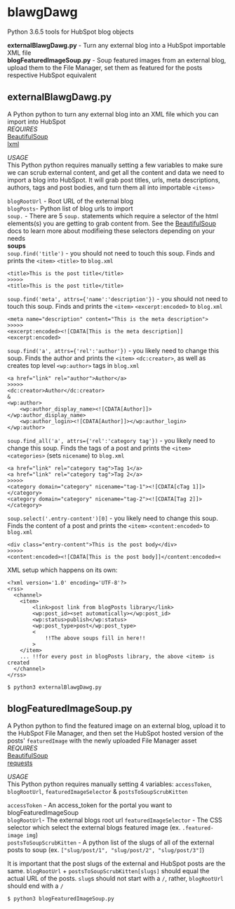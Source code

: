 # blawgDawg
Python 3.6.5 tools for HubSpot blog objects 

__externalBlawgDawg.py__ - Turn any external blog into a HubSpot importable XML file  
__blogFeaturedImageSoup.py__ - Soup featured images from an external blog, upload them to the File Manager, set them as featured for the posts respective HubSpot equivalent  

## externalBlawgDawg.py
A Python python to turn any external blog into an XML file which you can import into HubSpot    
_REQUIRES_  
[BeautifulSoup](https://www.crummy.com/software/BeautifulSoup/bs4/doc/)  
[lxml](https://lxml.de/)  

_USAGE_  
This Python python requires manually setting a few variables to make sure we can scrub external content, and get all the content and data we need to import a blog into HubSpot. It will grab post titles, urls, meta descriptions, authors, tags and post bodies, and turn them all into importable `<items>`  

`blogRootUrl` - Root URL of the external blog    
`blogPosts`- Python list of blog urls to import  
`soup.` - There are 5 `soup.` statements which require a selector of the html elements(s) you are getting to grab content from. See the [BeautifulSoup](https://www.crummy.com/software/BeautifulSoup/bs4/doc/) docs to learn more about modifieing these selectors depending on your needs  
__soups__  
`soup.find('title')` - you should not need to touch this soup. Finds and prints the `<item>` `<title>` to `blog.xml`
```
<title>This is the post title</title>
>>>>>
<title>This is the post title</title> 
```
`soup.find('meta', attrs={'name':'description'})` - you should not need to touch this soup. Finds and prints the `<item>` `<excerpt:encoded>` to `blog.xml`  

```
<meta name="description" content="This is the meta description"> 
>>>>>
<excerpt:encoded><![CDATA[This is the meta description]]<excerpt:encoded>
```
`soup.find('a', attrs={'rel':'author'})` - you likely need to change this soup. Finds the author and prints the `<item>` `<dc:creator>`, as well as creates top level `<wp:author>` tags in `blog.xml`
```
<a href="link" rel="author">Author</a>
>>>>>
<dc:creator>Author</dc:creator>
&
<wp:author>
    <wp:author_display_name><![CDATA[Author]]></wp:author_display_name>
    <wp:author_login><![CDATA[Author]]></wp:author_login>
</wp:author>
```
`soup.find_all('a', attrs={'rel':'category tag'})` - you likely need to change this soup. Finds the tags of a post and prints the `<item>` `<categories>` (sets `nicename`) to `blog.xml`
```
<a href="link" rel="category tag">Tag 1</a>
<a href="link" rel="category tag">Tag 2</a>
>>>>>
<category domain="category" nicename="tag-1"><![CDATA[cTag 1]]></category>
<category domain="category" nicename="tag-2"><![CDATA[Tag 2]]></category>
```
`soup.select('.entry-content')[0]` - you likely need to change this soup. Finds the content of a post and prints the `<item>` `<content:encoded>` to `blog.xml`
```
<div class="entry-content">This is the post body</div>
>>>>>
<content:encoded><![CDATA[This is the post body]]</content:encoded><
```

XML setup which happens on its own:
```
<?xml version='1.0' encoding='UTF-8'?>
<rss>
  <channel>
    <item>
        <link>post link from blogPosts library</link>
        <wp:post_id><set automatically></wp:post_id>
        <wp:status>publish</wp:status>
        <wp:post_type>post</wp:post_type>
        <
            !!The above soups fill in here!!
        >
    </item>
    ... !!for every post in blogPosts library, the above <item> is created
  </channel>
</rss>
```
```
$ python3 externalBlawgDawg.py
```

## blogFeaturedImageSoup.py
A Python python to find the featured image on an external blog, upload it to the HubSpot File Manager, and then set the HubSpot hosted version of the posts' `featuredImage` with the newly uploaded File Manager asset  
_REQUIRES_  
[BeautifulSoup](https://www.crummy.com/software/BeautifulSoup/bs4/doc/)  
[requests](http://docs.python-requests.org/en/master/)  

_USAGE_  
This Python python requires manually setting 4 variables: `accessToken`, `blogRootUrl`, `featuredImageSelector` & `postsToSoupScrubKitten`

`accessToken` - An access_token for the portal you want to blogFeaturedImageSoup  
`blogRootUrl`- The external blogs root url 
`featuredImageSelector` - The CSS selector which select the external blogs featured image (ex. `.featured-image img`)  
`postsToSoupScrubKitten` - A python list of the slugs of all of the external posts to soup (ex. `["slug/post/1", "slug/post/2", "slug/post/3"]`)  

It is important that the post slugs of the external and HubSpot posts are the same. `blogRootUrl` + `postsToSoupScrubKitten[slugs]` should equal the actual URL of the posts. `slug`s should not start with a `/`, rather, `blogRootUrl` should end with a `/`

```
$ python3 blogFeaturedImageSoup.py
```